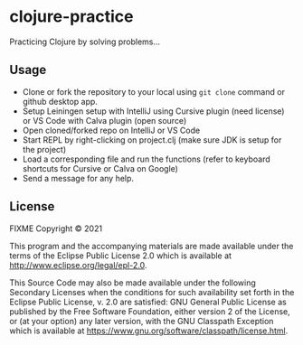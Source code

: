 # clojure-practice

Practicing Clojure by solving problems...

## Usage
* Clone or fork the repository to your local using `git clone` command or github desktop app.
* Setup Leiningen setup with IntelliJ using Cursive plugin (need license) or VS Code with Calva plugin (open source)
* Open cloned/forked repo on IntelliJ or VS Code
* Start REPL by right-clicking on project.clj (make sure JDK is setup for the project)
* Load a corresponding file and run the functions (refer to keyboard shortcuts for Cursive or Calva on Google)
* Send a message for any help.

## License
FIXME
Copyright © 2021 

This program and the accompanying materials are made available under the
terms of the Eclipse Public License 2.0 which is available at
http://www.eclipse.org/legal/epl-2.0.

This Source Code may also be made available under the following Secondary
Licenses when the conditions for such availability set forth in the Eclipse
Public License, v. 2.0 are satisfied: GNU General Public License as published by
the Free Software Foundation, either version 2 of the License, or (at your
option) any later version, with the GNU Classpath Exception which is available
at https://www.gnu.org/software/classpath/license.html.
